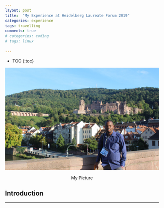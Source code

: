 ```yaml
---
layout: post
title:  "My Experience at Heidelberg Laureate Forum 2019"
categories: experience
tags: travelling
comments: true
# categories: coding
# tags: linux

---
```


* TOC
{:toc}

![](/img/hlf/main.JPG)
<p align="center">My Picture</p>

## Introduction
<!-- Today is the deadline to apply to attend the Heidelberg Laureate Forum(HLF) 2020, one may ask why am I writing now ? few hours to the official close ? Well read below, I have a story. 

Sincerely, I've been extremely busy recently, that one of the reason I'm writing now, but one other thing is that my application to the HLF19 was special as I made my application few hours to the deadline. By the way since my experience with HLF one of my friend has decided to always submit all is applications few hours to the deadline :).  

I got introduced to HLF during my Msc at the African Institute for Mathematical Science in South Africa, Cape Town, specifically during a talk by Professor Prof Bernd Schroers from Heriot-Watt University.

I'm a kind of student that when I get a news(information), I go directly online to get more details on it, unfortunately(fortunately) the deadline for the HLF 2019 was few hours from the time I knew about the conference, but I decided to give it a try and secure an opportunity to meet the laureates. 

---

## Acceptance 
After few months waiting, I finally got accepted to attend the HLF19, this was my first travelling experience outside africa  and I was much looking forward to attend the conference. 

![](/img/hlf/Acceptance.png)
<p align="center">Acceptance Email</p>

## Experience
The experience was amazing, my first international conference. I went to HLF with some target in mind including talking to Yoshua Bengio and we spent some time discussing the progress in the field of Natural Language processing while having our supper, it was amazing to spent such a time with one who is considered to be one of the father of Deep Learning. My second target was to discuss with Jeff Dean about the work and his personal journey in tech as well as how he got into Google.

![](/img/hlf/yoshua.jpg)
<p align="center">Yoshua Bengio</p>

## Conclusion 
The is much more to say, about HLF19, but the reason for this post is to motivate you to finish your application, to give you a fell on how it looks to be accepted and attend the conference. 

Remember the deadline is in few hours from now, don't let this opportunity go.  -->

---

<!-- In June, Mary and I had the opportunity to meet up with Melanie at her main field site, [Knight Inlet Lodge](https://www.grizzlytours.com/). The lodge is [located](https://www.google.com/maps/place/Knight+Inlet+Grizzly+Bear+viewing/@50.7914484,-134.6958037,5z/data=!4m5!3m4!1s0x547cd23d246896c3:0xbc93e452b908a230!8m2!3d50.6767362!4d-125.7253013) in Glendale Cove, along the Knight Inlet in southwest British Columbia. We stayed at the lodge for 3 days and 2 nights (June 17-19) to sync up with Melanie on the BearID Project, to visit some of the camera trap installations, and to see some brown bears!

![](/assets/into-the-field/team_photo_KIL.jpg "BearID Project Team photo at Knight Inlet Lodge")
<p align="center">BearID Project team at Knight Inlet Lodge</p>

## Knight Inlet Lodge

![Knight Inlet Lodge](/assets/into-the-field/knight_inlet_lodge.jpg){:align="right" style="margin-right:20px; margin-bottom:0px;"} The [Knight Inlet Lodge](https://www.grizzlytours.com/) is a great place to see brown bears! It is a completely floating facility, anchored near one shore of Glendale Cove. The lodge is only accessible by float plane or by sea. Apparently, most of the floating lodge was purchased from a fishing lodge near Vancouver Island and towed to its current location in 2012. There was a lodge in the Glendale Cove location prior to 2012, but it burned down due to a careless guest smoking a cigarette.

In 2017, the lodge [was purchased](http://www.coastforest.org/nanwakolas-acquisition-knight-inlet-lodge/) by the [Nanwakolas Council](http://www.nanwakolas.com/), a First Nations controlled entity mandated with securing economic development opportunities for the benefit of its five limited partner First Nations. One of the First Nations groups also maintain a set of trail cameras on their lands, and provide data to Melanie for her research and for the BearID Project.

## Day 1: June 17, 2019

![](/assets/into-the-field/lenore_with_cubs.jpg)
<p align="center">Lenore with yearling cubs</p>

For our first day at the lodge we had a fairly fixed schedule. We arrived by float plane from Campbell River in the late morning. We immediately went on a tour of the facilities while the staff handled luggage and departing guests. In June, the bears are mainly using the estuary, so the next step was an introductory estuary tour on a small boat. The boat holds up to 6 guests and a guide. The guide took us across the cove where we found Lenore and her 2 yearling cubs. After watching them forage along the shore for a while, we moved further toward the mouth of the cove where we found Lillian. After about an hour on the estuary, we headed back at the lodge just in time for lunch. After lunch we went out on a larger boat for a Knight Inlet cruise. We sped up the inlet, stopping at waterfalls and various sites along the way.

![](/images/Acceptance.png)
<p align="center">Acceptance notification</p>

![Knight Inlet Lodge](/assets/into-the-field/mel_mary_amber.jpg){:align="right" style="margin-right:20px; margin-bottom:0px;"}  After cruising the inlet, we had a short break back at the lodge. Then we were back on the estuary looking for bears. Melanie was able to join our tour to provide some additional commentary. She knows the bears quite well and was able to tell us some of their histories. In a little under 2 hours we saw Lenore and cubs, Lillian, Flora, Amber and Bella. We also saw a black bear that was hanging out near the lodge. Back at the lodge, we had time to freshen up before happy hour. During happy hour, you have a chance to select your activities for the next day. Besides bear viewing, activities include boat tours of Knight Inlet, whale watching, kayaking and various walking tours. Happy hour was followed by a very nice dinner, including wine and desert. After dinner every night, there is a evening presentation from one of the guides.

![BearID Presentation](/assets/into-the-field/BearID_presentation.png){:align="left" style="margin-right:20px; margin-bottom:0px;"} On this particular evening, **we** were the presenters. Melanie, Mary and I gave an overview of the BearID Project to the staff and guests. Melanie described the need for monitoring bear populations and the challenges with monitoring them non-invasively. She described how she utilizes camera traps to help with this task, but that consistently identifying bears in the videos is difficult. This is when we introduced the BearID application. At this point, I gave a high level overview of machine learning and explained the process we use in the BearID application. I'm not sure if everyone was able to follow along, but at least they enjoyed the photos and the clips from camera traps.

## Day 2: June 18, 2019

![Toffee](/assets/into-the-field/toffee.jpg){:align="right" style="margin-right:20px; margin-bottom:0px;"} On our second morning, we went out on the estuary tour with our guide, Anna. The tide was low and we saw a number of bears foraging for mollusks and crustaceans among the rocks and on pilings. Once again we saw Lenore and her cubs. We saw Toffee, the only male we saw on the trip, who was seemingly being followed by both Lillian and Flora. Lenore was very mindful of Toffee. Every time he would come her way, she and the cubs would scamper away. Further along the estuary we also ran across Cleo foraging along the shoreline.

After the morning tour, Mary and I met with Melanie to discuss our project and the paper we are planning to write. After lunch, Melanie took us to see some of the camera trap setups. We took a boat across the cove to where they have some trucks and a mini bus. Melanie took us in a research truck.

![](/assets/into-the-field/research_truck.jpg)
<p align="center">Riding in the research truck</p>

![Mel changing a camera](/assets/into-the-field/mel_camera.jpg){:align="left" style="margin-right:20px; margin-bottom:0px;"} Many of the camera traps are placed near the road or along heavily traveled bear trails. A couple are on bridges which cross the river and creeks. We stopped at some of the cameras along the road to swap out the memory cards and batteries. ![Viewing platform](/assets/into-the-field/viewing_platform.jpg){:align="right" style="margin-right:20px; margin-bottom:0px;"} We continued along the road until we reached the viewing platform which is near where the bears fish for salmon on the Glendale River. The platform is not in use this early in the season as the salmon hadn't started running there yet. It is similar to how I imagine the one at Brooks Falls must be. There are also a couple of viewing areas along the road up to the main platform.

![Team photo with a trail camera](/assets/into-the-field/team_photo_camera.jpg){:align="left" style="margin-right:20px; margin-bottom:0px;"} On the way back down from the viewing platform to the inlet, we stopped at a few more camera sites. Some of the cameras were a couple hundred yards from the road. We had to walk along the bear trails to get to them. Fortunately we didn't encounter any of the bears while we were out. Melanie also showed us some hair snares, which are basically a few strands of barbed wire wrapped around or strung between trees. The purpose of these snares is to catch hair samples from passing bears which can then be used for DNA testing.

![Black bear](/assets/into-the-field/black_bear.jpg){:align="right" style="margin-right:20px; margin-bottom:0px;"} We were back at the lodge in time for happy hour and dinner. On the way from dinner to the nightly presentation, we saw another black bear behind the lodge. The presentation was about tree communication via a fungal network under the ground (see this related [story from the BBC](http://www.bbc.com/earth/story/20141111-plants-have-a-hidden-internet)). Even though it was still light after the presentation, we were ready to hit the hay. After all, we would have another early start on our third and final day at Knight Inlet.

## Day 3: June 19, 2019

![](/assets/into-the-field/rainbow.jpg)
<p align="center">Rainbow over Glendale Cove</p>

![Cleo](/assets/into-the-field/cleo.jpg){:align="right" style="margin-right:20px; margin-bottom:0px;"} Our last day at Knight Inlet Lodge started with a rainbow over Glendale Cove. We joined another morning estuary tour, this time guided by Bryn. We did not find a pot of gold at the end of the rainbow, but we did find Cleo. She was rambling along the shoreline across from the lodge, flipping rocks in search of breakfast. It's amazing to see these bears flip over huge rocks as if they weigh nothing. It gives you some perspective on their strength and agility.

![Bald eagle fishing](/assets/into-the-field/eagle.jpg){:align="left" style="margin-right:20px; margin-bottom:0px;"} In addition to Cleo, we saw another bear eating barnacles off of the pilings. We also saw a number of birds, including a bald eagle fishing. It was quite successful in snatching a good sized fish from the water. If flew to the top of a piling and ate its well earned breakfast.

That final tour went by way too quickly. Before we knew it, we we on a float plane back to Campbell River. Of course we wish the trip to the lodge was longer, but we had a great time. Overall, we saw 9 brown bears: 6 adult females, 1 adult male and 2 yearlings (Lenore's cubs). We were familiar with the bears' names, and had seen lots of photos, but we were not able to identify them ourselves. This gave us a new appreciation for what we are trying to accomplish with the BearID Project.

We hope to visit Knight Inlet Lodge again. In the mean time we will be hard at work writing a paper on how far we have come as well as working to improve the application. Hopefully the next time we visit, our application will be able to identify all the bears we see. -->
